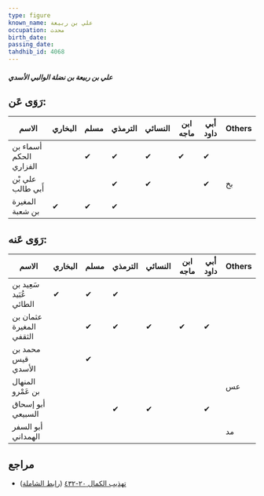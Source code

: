 ```yaml
---
type: figure
known_name: علي بن ربيعة
occupation: محدث
birth_date:
passing_date:
tahdhib_id: 4068
---
```

##### علي بن ربيعة بن نضلة الوالبي الأسدي

## رَوَى عَن:
| الاسم                  | البخاري | مسلم | الترمذي | النسائي | ابن ماجه | أبي داود | Others |
| ---------------------- | ------- | ---- | ------- | ------- | -------- | -------- | ------ |
| أسماء بن الحكم الفزاري |         | ✔    | ✔       | ✔       | ✔        | ✔        |        |
| علي بْن أَبي طالب      |         |      | ✔       | ✔       |          | ✔        | بخ     |
| المغيرة بن شعبة        | ✔       | ✔    | ✔       |         |          |          |        |
## رَوَى عَنه:
| الاسم                   | البخاري | مسلم | الترمذي | النسائي | ابن ماجه | أبي داود | Others |
| ----------------------- | ------- | ---- | ------- | ------- | -------- | -------- | ------ |
| سَعِيد بن عُبَيد الطائي | ✔       | ✔    | ✔       |         |          |          |        |
| عثمان بن المغيرة الثقفي |         | ✔    | ✔       | ✔       | ✔        | ✔        |        |
| محمد بن قيس الأسدي      |         | ✔    |         |         |          |          |        |
| المنهال بن عَمْرو       |         |      |         |         |          |          | عس     |
| أبو إسحاق السبيعي       |         |      | ✔       | ✔       |          | ✔        |        |
| أبو السفر الهمداني      |         |      |         |         |          |          | مد     |
## مراجع
- [تهذيب الكمال ٢٠-٤٣٢](obsidian://open?vault=Tahdhib-al-Kamal&file=Figures/٤٠٦٨-علي%20بن%20ربيعة%20بن%20نضلة%20الوالبي%20الأسدي) ([رابط الشاملة](https://shamela.ws/book/3722/10562))